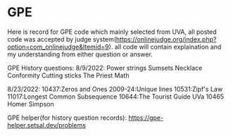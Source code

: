 # GPE
Here is record for GPE code which mainly selected from UVA, all posted code was accepted by judge system(https://onlinejudge.org/index.php?option=com_onlinejudge&Itemid=9).
all code will contain explaination and my understanding from either question or answer.

GPE History questions:
8/9/2022: 
Power strings
Sumsets
Necklace
Conformity
Cutting sticks
The Priest Math

8/23/2022:
10437:Zeros and Ones
2009-24:Unique lines
10531:Zipf's Law
11017:Longest Common Subsequence
10644:The Tourist Guide
UVa 10465 Homer Simpson

GPE helper(for history question records):
https://gpe-helper.setsal.dev/problems
